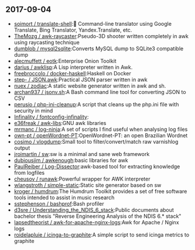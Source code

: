 ## 2017-09-04

* [soimort / translate-shell](https://github.com/soimort/translate-shell):💬 Command-line translator using Google Translate, Bing Translator, Yandex.Translate, etc.
* [TheMozg / awk-raycaster](https://github.com/TheMozg/awk-raycaster):Pseudo-3D shooter written completely in awk using raycasting technique
* [dumblob / mysql2sqlite](https://github.com/dumblob/mysql2sqlite):Converts MySQL dump to SQLite3 compatible dump
* [alecmuffett / eotk](https://github.com/alecmuffett/eotk):Enterprise Onion Toolkit
* [darius / awklisp](https://github.com/darius/awklisp):A Lisp interpreter written in Awk.
* [freebroccolo / docker-haskell](https://github.com/freebroccolo/docker-haskell):Haskell on Docker
* [step- / JSON.awk](https://github.com/step-/JSON.awk):Practical JSON parser written in awk
* [nuex / zodiac](https://github.com/nuex/zodiac):A static website generator written in awk and sh.
* [archan937 / jsonv.sh](https://github.com/archan937/jsonv.sh):A Bash command line tool for converting JSON to CSV
* [perusio / php-ini-cleanup](https://github.com/perusio/php-ini-cleanup):A script that cleans up the php.ini file with security in mind
* [Infinality / fontconfig-infinality](https://github.com/Infinality/fontconfig-infinality):
* [e36freak / awk-libs](https://github.com/e36freak/awk-libs):GNU awk libraries
* [mrmanc / log-ninja](https://github.com/mrmanc/log-ninja):A set of scripts I find useful when analysing log files
* [own-pt / openWordnet-PT](https://github.com/own-pt/openWordnet-PT):OpenWordnet-PT: an open Brazilian Wordnet
* [cosimo / vlogdump](https://github.com/cosimo/vlogdump):Small tool to filter/convert/match raw varnishlog output
* [jroimartin / sw](https://github.com/jroimartin/sw):sw is a minimal and sane web framework
* [dubiousjim / awkenough](https://github.com/dubiousjim/awkenough):basic libraries for awk
* [PaulReiber / Log-Dissector](https://github.com/PaulReiber/Log-Dissector):awk-based tool for extracting knowledge from logfiles
* [cheusov / runawk](https://github.com/cheusov/runawk):Powerful wrapper for AWK interpreter
* [wlangstroth / simple-static](https://github.com/wlangstroth/simple-static):Static site generator based on sw
* [kroger / humdrum](https://github.com/kroger/humdrum):The Humdrum Toolkit provides a set of free software tools intended to assist in music research
* [sstephenson / bashprof](https://github.com/sstephenson/bashprof):Bash profiler
* [d3sre / Understanding_the_NDIS_6_stack](https://github.com/d3sre/Understanding_the_NDIS_6_stack):Public documents about bachelor thesis "Reverse Engineering Analysis of the NDIS 6.* stack"
* [lapsedtheorist / awk-for-apache-nginx-logs](https://github.com/lapsedtheorist/awk-for-apache-nginx-logs):Awk for Apache / Nginx logs
* [roidelapluie / icinga-to-graphite](https://github.com/roidelapluie/icinga-to-graphite):A simple script to send icinga metrics to graphite
